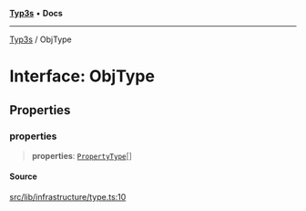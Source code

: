 [**Typ3s**](../README.md) • **Docs**

***

[Typ3s](../README.md) / ObjType

# Interface: ObjType

## Properties

### properties

> **properties**: [`PropertyType`](PropertyType.md)[]

#### Source

[src/lib/infrastructure/type.ts:10](https://github.com/data7expressions/typ3s/blob/c2159f3/src/lib/infrastructure/type.ts#L10)
